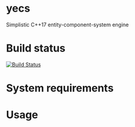 # yecs

Simplistic C++17 entity-component-system engine

# Build status

[![Build Status](https://travis-ci.org/yozhijk/yecs.svg?branch=master)](https://travis-ci.org/yozhijk/yecs)

# System requirements

# Usage

